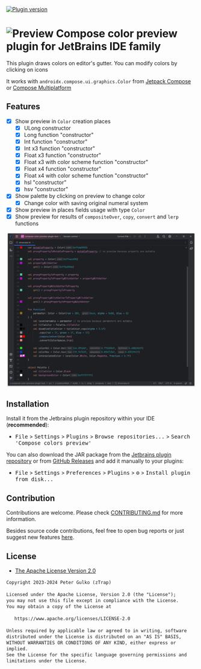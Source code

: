 [![Plugin version](https://img.shields.io/jetbrains/plugin/v/21298-compose-colors-preview)](https://plugins.jetbrains.com/plugin/21298-compose-colors-preview)

# ![Preview](./src/main/resources/META-INF/pluginIcon.svg) Compose color preview plugin for JetBrains IDE family

This plugin draws colors on editor's gutter. You can modify colors by clicking on icons

It works with `androidx.compose.ui.graphics.Color` from
[Jetpack Compose](https://developer.android.com/jetpack/compose) or
[Compose Multiplatform](https://www.jetbrains.com/ru-ru/lp/compose-mpp)

## Features

- [x] Show preview in `Color` creation places
    - [x] ULong constructor
    - [x] Long function "constructor"
    - [x] Int function "constructor"
    - [x] Int x3 function "constructor"
    - [x] Float x3 function "constructor"
    - [x] Float x3 with color scheme function "constructor"
    - [x] Float x4 function "constructor"
    - [x] Float x4 with color scheme function "constructor"
    - [x] hsl "constructor"
    - [x] hsv "constructor"
- [x] Show palette by clicking on preview to change color
    - [x] Change color with saving original numeral system
- [x] Show preview in places fields usage with type `Color`
- [x] Show preview for results of `compositeOver`, `copy`, `convert` and `lerp` functions

![Preview](./.github/preview.png)

## Installation

Install it from the Jetbrains plugin repository within your IDE (**recommended**):

- <kbd>File</kbd> > <kbd>Settings</kbd> > <kbd>Plugins</kbd> > <kbd>Browse repositories...</kbd> > <kbd>Search 'Compose colors preview'</kbd>

You can also download the JAR package from
the [Jetbrains plugin repository](https://plugins.jetbrains.com/plugin/21298-compose-colors-preview) or
from [GitHub Releases](https://github.com/zTrap/compose-color-preview-plugin/releases) and add it manually to your
plugins:

- <kbd>File</kbd> > <kbd>Settings</kbd> > <kbd>Preferences</kbd> > <kbd>Plugins</kbd> > <kbd>⚙️</kbd> > <kbd>Install
  plugin from disk...</kbd>

## Contribution

Contributions are welcome. Please check [CONTRIBUTING.md](./CONTRIBUTING.md) for more information.

Besides source code contributions, feel free to open bug reports or just suggest new
features [here](https://github.com/zTrap/compose-color-preview-plugin/issues).

## License

- [The Apache License Version 2.0](https://www.apache.org/licenses/LICENSE-2.0.txt)

```
Copyright 2023-2024 Peter Gulko (zTrap)

Licensed under the Apache License, Version 2.0 (the "License");
you may not use this file except in compliance with the License.
You may obtain a copy of the License at

   https://www.apache.org/licenses/LICENSE-2.0

Unless required by applicable law or agreed to in writing, software
distributed under the License is distributed on an "AS IS" BASIS,
WITHOUT WARRANTIES OR CONDITIONS OF ANY KIND, either express or implied.
See the License for the specific language governing permissions and
limitations under the License.
```